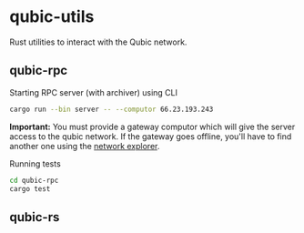 # qubic-utils
Rust utilities to interact with the Qubic network.

## qubic-rpc
Starting RPC server (with archiver) using CLI
```bash
cargo run --bin server -- --computor 66.23.193.243
```
**Important:** You must provide a gateway computor which will give the server access to the qubic network. If the gateway goes offline, you'll have to find another one using the [network explorer](https://app.qubic.li/).

Running tests
```bash
cd qubic-rpc
cargo test
```

## qubic-rs

